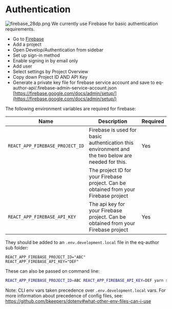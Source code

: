 # Authentication

![firebase_28dp.png](firebase_28dp.png) We currently use Firebase for basic authentication requirements.

- Go to [Firebase](https://firebase.google.com)
- Add a project
- Open Develop/Authentication from sidebar
- Set up sign-in method
- Enable signing in by email only
- Add user
- Select settings by Project Overview
- Copy down Project ID AND API Key
- Generate a private key file for firebase service account and save to eq-author-api/.firebase-admin-service-account.json
  [https://firebase.google.com/docs/admin/setup/](https://firebase.google.com/docs/admin/setup/)

The following environment variables are required for firebase:

| Name                            | Description                                                                                       | Required |
| ------------------------------- | ------------------------------------------------------------------------------------------------- | -------- |
| `REACT_APP_FIREBASE_PROJECT_ID` | Firebase is used for basic authentication this environment and the two below are needed for this. | Yes      |
|                                 | The project ID for your Firebase project. Can be obtained from your Firebase project              |          |
| `REACT_APP_FIREBASE_API_KEY`    | The api key for your Firebase project. Can be obtained from your Firebase project                 | Yes      |

They should be added to an `.env.development.local` file in the eq-author sub folder:

```
REACT_APP_FIREBASE_PROJECT_ID="ABC"
REACT_APP_FIREBASE_API_KEY="DEF"
```

These can also be passed on command line:

```bash
REACT_APP_FIREBASE_PROJECT_ID=ABC REACT_APP_FIREBASE_API_KEY=DEF yarn start
```

Note: CLI env vars taken precedence over `.env.development.local` vars. For more information about precedence of config files, see: <https://github.com/bkeepers/dotenv#what-other-env-files-can-i-use>
